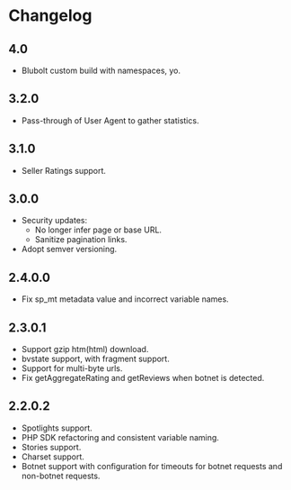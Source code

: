 # Changelog

## 4.0

* Blubolt custom build with namespaces, yo.

## 3.2.0

* Pass-through of User Agent to gather statistics.

## 3.1.0

* Seller Ratings support.

## 3.0.0
 * Security updates:
   * No longer infer page or base URL.
   * Sanitize pagination links.
 * Adopt semver versioning.

## 2.4.0.0

* Fix sp_mt metadata value and incorrect variable names.

## 2.3.0.1

* Support gzip htm(html) download.
* bvstate support, with fragment support.
* Support for multi-byte urls.
* Fix getAggregateRating and getReviews when botnet is detected.

## 2.2.0.2

* Spotlights support.
* PHP SDK refactoring and consistent variable naming.
* Stories support.
* Charset support.
* Botnet support with configuration for timeouts for botnet requests and non-botnet requests.
